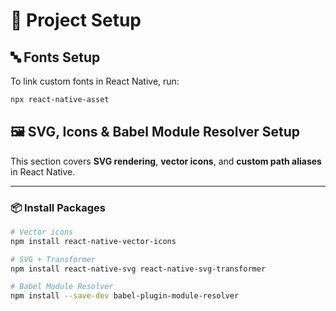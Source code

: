 # 🚀 Project Setup

## 🔤 Fonts Setup
To link custom fonts in React Native, run:

```bash
npx react-native-asset

```
## 🖼️ SVG, Icons & Babel Module Resolver Setup

This section covers **SVG rendering**, **vector icons**, and **custom path aliases** in React Native.

---

### 📦 Install Packages

```bash
# Vector icons
npm install react-native-vector-icons

# SVG + Transformer
npm install react-native-svg react-native-svg-transformer

# Babel Module Resolver
npm install --save-dev babel-plugin-module-resolver

